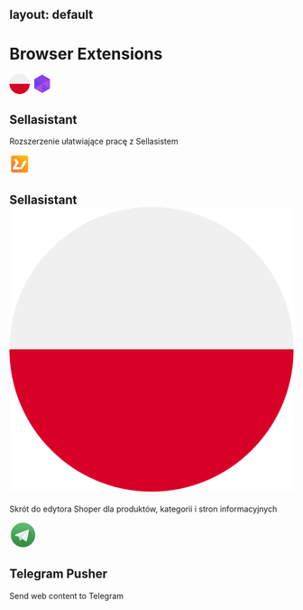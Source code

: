 layout: default
---
# Browser Extensions

<img src="assets/images/poland.png" width="36"> <img src="assets/images/ico/sa.png" width="36">

## Sellasistant
Rozszerzenie ułatwiające pracę z Sellasistem

![Edytor Stronn Shoper](assets/images/ico/ess.png)

## Sellasistant ![Poland](assets/images/poland.png)
Skrót do edytora Shoper dla produktów, kategorii i stron informacyjnych

![Telegram Pusher](assets/images/ico/tp.png)
## Telegram Pusher
Send web content to Telegram


